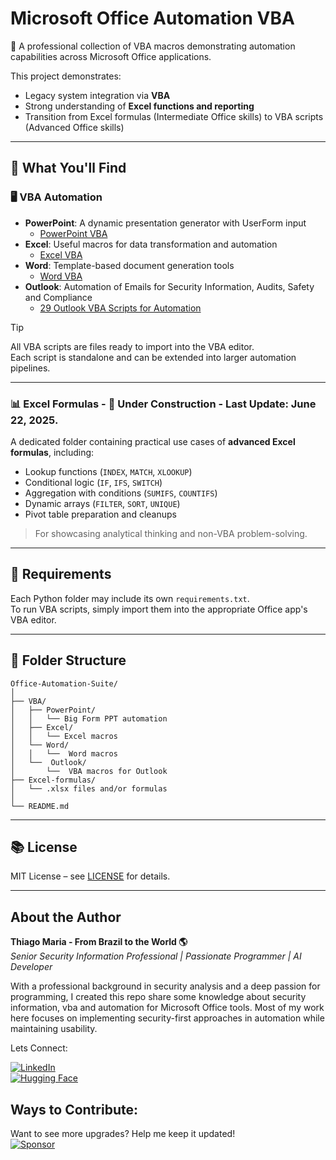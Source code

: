 

# Microsoft Office Automation VBA    

💼 A professional collection of VBA macros demonstrating automation capabilities across Microsoft Office applications.  

This project demonstrates:  
- Legacy system integration via **VBA**    
- Strong understanding of **Excel functions and reporting**  
- Transition from Excel formulas (Intermediate Office skills) to VBA scripts (Advanced Office skills) 

---

## 🧰 What You'll Find  

### 🖥️ VBA Automation  
- **PowerPoint**: A dynamic presentation generator with UserForm input
    - [PowerPoint VBA](https://github.com/ThiagoMaria-SecurityIT/Microsoft_Office_Automation_VBA/tree/main/VBA/PowerPoint) 
- **Excel**: Useful macros for data transformation and automation
    - [Excel VBA](https://github.com/ThiagoMaria-SecurityIT/Microsoft_Office_Automation_VBA/tree/main/VBA/Excel)
- **Word**: Template-based document generation tools
    - [Word VBA](https://github.com/ThiagoMaria-SecurityIT/Microsoft_Office_Automation_VBA/tree/main/VBA/Word)
- **Outlook**: Automation of Emails for Security Information, Audits, Safety and Compliance
   - [29 Outlook VBA Scripts for Automation](https://github.com/ThiagoMaria-SecurityIT/Microsoft_Office_Automation_VBA/tree/main/VBA/Outlook)

> [!TIP]  
> All VBA scripts are files ready to import into the VBA editor.     
> Each script is standalone and can be extended into larger automation pipelines.    

---

### 📊 Excel Formulas - 🚧 Under Construction -  Last Update: June 22, 2025.
A dedicated folder containing practical use cases of **advanced Excel formulas**, including:  
- Lookup functions (`INDEX`, `MATCH`, `XLOOKUP`)  
- Conditional logic (`IF`, `IFS`, `SWITCH`)  
- Aggregation with conditions (`SUMIFS`, `COUNTIFS`)  
- Dynamic arrays (`FILTER`, `SORT`, `UNIQUE`)  
- Pivot table preparation and cleanups  

> For showcasing analytical thinking and non-VBA problem-solving.  

---

## 📌 Requirements  

Each Python folder may include its own `requirements.txt`.    
To run VBA scripts, simply import them into the appropriate Office app's VBA editor.  

---  

## 📂 Folder Structure  

```
Office-Automation-Suite/
│
├── VBA/
│   ├── PowerPoint/
│   │   └── Big Form PPT automation
│   ├── Excel/
│   │   └── Excel macros 
│   └── Word/
│   │   └──  Word macros 
│   └──  Outlook/
│       └──  VBA macros for Outlook
├── Excel-formulas/
│   └── .xlsx files and/or formulas
│
└── README.md
```

---

## 📚 License  

MIT License – see [LICENSE](LICENSE) for details.  

---

## About the Author   

**Thiago Maria - From Brazil to the World 🌎**  
*Senior Security Information Professional | Passionate Programmer | AI Developer*

With a professional background in security analysis and a deep passion for programming, I created this repo share some knowledge about security information, vba and automation for Microsoft Office tools. Most of my work here focuses on implementing security-first approaches in automation while maintaining usability.

Lets Connect:

[![LinkedIn](https://img.shields.io/badge/LinkedIn-Connect-blue)](https://www.linkedin.com/in/thiago-cequeira-99202239/)  
[![Hugging Face](https://img.shields.io/badge/🤗Hugging_Face-AI_projects-yellow)](https://huggingface.co/ThiSecur)

 
## Ways to Contribute:   
 Want to see more upgrades? Help me keep it updated!    
 [![Sponsor](https://img.shields.io/badge/Sponsor-%E2%9D%A4-red)](https://github.com/sponsors/ThiagoMaria-SecurityIT)
